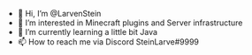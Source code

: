 - 👋 Hi, I’m @LarvenStein
- 👀 I’m interested in Minecraft plugins and Server infrastructure
- 🌱 I’m currently learning a little bit Java
- 📫 How to reach me via Discord SteinLarve#9999

<!---
LarvenStein/LarvenStein is a ✨ special ✨ repository because its `README.md` (this file) appears on your GitHub profile.
You can click the Preview link to take a look at your changes.
--->

